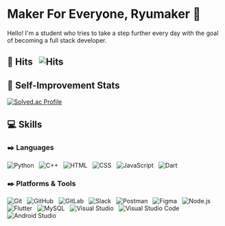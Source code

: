 # Maker For Everyone, Ryumaker 👋
Hello! I'm a student who tries to take a step further every day with the goal of becoming a full stack developer.

## :bell: Hits &nbsp; ![Hits](https://hits.seeyoufarm.com/api/count/incr/badge.svg?url=https%3A%2F%2Fgithub.com%2FRyumaker&count_bg=%23FF9E9B&title_bg=%23FF3232&icon=&icon_color=%23D53838&title=Hits&edge_flat=false)

## 💪 Self-Improvement Stats  
[![Solved.ac Profile](http://mazassumnida.wtf/api/v2/generate_badge?boj=lsouheev4968)](https://solved.ac/lsouheev4968/)

## :computer: Skills
### :black_nib: Languages
![Python](https://img.shields.io/badge/Python-FF3232?&style=flat-round&logo=Python&logoColor=white) &nbsp;
![C++](https://img.shields.io/badge/C++-2828CD?&style=flat-round&logo=C%2B%2B&logoColor=white) &nbsp;
![HTML](https://img.shields.io/badge/HTML-0A6E0A?&style=flat-round&logo=HTML5&logoColor=white) &nbsp;
![CSS](https://img.shields.io/badge/CSS-C71F8F?&style=flat-round&logo=CSS3&logoColor=white) &nbsp;
![JavaScript](https://img.shields.io/badge/JavaScript-8B0000?&style=flat-round&logo=JavaScript&logoColor=white) &nbsp;
![Dart](https://img.shields.io/badge/Dart-8B4513?&style=flat-round&logo=Dart&logoColor=white) &nbsp;

### :black_nib: Platforms & Tools
![Git](https://img.shields.io/badge/Git-A52A2A?&style=flat-round&logo=Git&logoColor=white) &nbsp;
![GitHub](https://img.shields.io/badge/GitHub-000000?&style=flat-round&logo=GitHub&logoColor=white) &nbsp;
![GitLab](https://img.shields.io/badge/GitLab-FFDCDC?&style=flat-round&logo=GitLab&logoColor=white) &nbsp;
![Slack](https://img.shields.io/badge/Slack-708090?&style=flat-round&logo=Slack&logoColor=white) &nbsp;
![Postman](https://img.shields.io/badge/Postman-FF8C00?&style=flat-round&logo=Postman&logoColor=white) &nbsp;
![Figma](https://img.shields.io/badge/Figma-8B008B?&style=flat-round&logo=Figma&logoColor=white) &nbsp;
![Node.js](https://img.shields.io/badge/Node.js-FFA500?&style=flat-round&logo=Node.js&logoColor=white) &nbsp;
![Flutter](https://img.shields.io/badge/Flutter-0000FF?&style=flat-round&logo=Flutter&logoColor=white) &nbsp;
![MySQL](https://img.shields.io/badge/MySQL-483D8B?&style=flat-round&logo=MySQL&logoColor=white) &nbsp;
![Visual Studio](https://img.shields.io/badge/Visual%20Studio-EE84EA?&style=flat-round&logo=Visual%20Studio&logoColor=white) &nbsp;
![Visual Studio Code](https://img.shields.io/badge/Visual%20Studio%20Code-1E90FF?&style=flat-round&logo=Visual%20Studio%20Code&logoColor=white) &nbsp;
![Android Studio](https://img.shields.io/badge/Android%20Studio-64CD3C?&style=flat-round&logo=Android%20Studio&logoColor=white) &nbsp;
